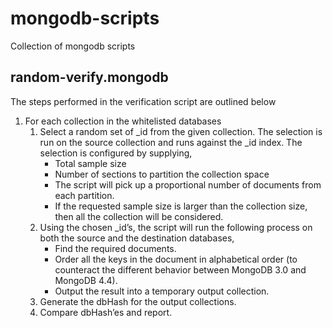 # mongodb-scripts
Collection of mongodb scripts


## random-verify.mongodb
The steps performed in the verification script are outlined below
1. For each collection in the whitelisted databases
   1. Select a random set of _id from the given collection. The selection is run on the source collection and runs against the _id index. The selection is configured by supplying,
      * Total sample size
      * Number of sections to partition the collection space
      * The script will pick up a proportional number of documents from each partition.
      * If the requested sample size is larger than the collection size, then all the collection will be considered.
   1. Using the chosen _id’s, the script will run the following process on both the source and the destination databases,
      * Find the required documents.
      * Order all the keys in the document in alphabetical order (to counteract the different behavior between MongoDB 3.0 and MongoDB 4.4).
      * Output the result into a temporary output collection.
   1. Generate the dbHash for the output collections.
   1. Compare dbHash’es and report.

